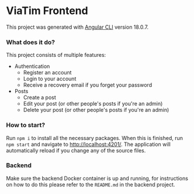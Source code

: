 # ViaTim Frontend

This project was generated with [Angular CLI](https://github.com/angular/angular-cli) version 18.0.7.

### What does it do?
This project consists of multiple features:
  - Authentication
    - Register an account
    - Login to your account
    - Receive a recovery email if you forget your password
  - Posts
    - Create a post
    - Edit your post (or other people's posts if you're an admin)
    - Delete your post (or other people's posts if you're an admin)

### How to start?
Run `npm i` to install all the necessary packages.
When this is finished, run `npm start` and navigate to [http://localhost:4201/](http://localhost:4201/).
The application will automatically reload if you change any of the source files.

### Backend
Make sure the backend Docker container is up and running, for instructions on how to do this please refer to the `README.md` in the backend project.
